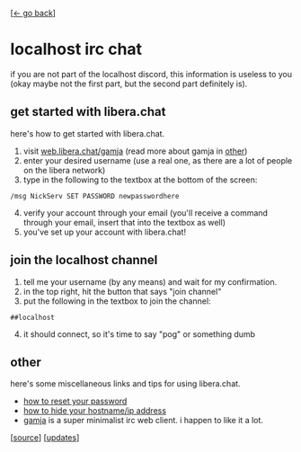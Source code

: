 <link rel="stylesheet" href="/index.css">

[[← go back](/wiki.html)]


# localhost irc chat
if you are not part of the localhost discord, this information is useless to you (okay maybe not the first part, but the second part definitely is).

## get started with libera.chat
here's how to get started with libera.chat.
1. visit [web.libera.chat/gamja](https://web.libera.chat/gamja) (read more about gamja in [other](/wiki/localhost-irc#:~:text=or%20something%20dumb-,other,-here%27s%20some%20miscellaneous))
2. enter your desired username (use a real one, as there are a lot of people on the libera network)
3. type in the following to the textbox at the bottom of the screen:

```
/msg NickServ SET PASSWORD newpasswordhere
```
4. verify your account through your email (you'll receive a command through your email, insert that into the textbox as well)
5. you've set up your account with libera.chat!

## join the localhost channel
1. tell me your username (by any means) and wait for my confirmation.
2. in the top right, hit the button that says "join channel"
3. put the following in the textbox to join the channel:
```
##localhost
```
4. it should connect, so it's time to say "pog" or something dumb

## other
here's some miscellaneous links and tips for using libera.chat.

- [how to reset your password](https://libera.chat/guides/sendpass)
- [how to hide your hostname/ip address](https://libera.chat/guides/cloaks)
- [gamja](https://git.sr.ht/~emersion/gamja) is a super minimalist irc web client. i happen to like it a lot.

<footer>[<a href="https://git.sr.ht/~jordanreger/com/tree/main/item/site/wiki/other/localhost-irc.md">source</a>] [<a href="/updates.html">updates</a>]</footer>
